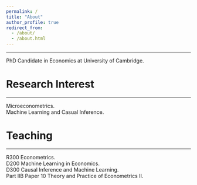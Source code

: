 ```yaml
---
permalink: /
title: "About"
author_profile: true
redirect_from: 
  - /about/
  - /about.html
---
```

<hr>
PhD Candidate in Economics at University of Cambridge.

Research Interest
======
<hr>
<p>Microeconometrics.  <br>Machine Learning and Casual Inference. </p>

Teaching
======
<hr>
<p>R300 Econometrics.  <br>D200 Machine Learning in Economics. 
<br>D300 Causal Inference and Machine Learning. 
<br>Part IIB Paper 10 Theory and Practice of Econometrics II.</p>